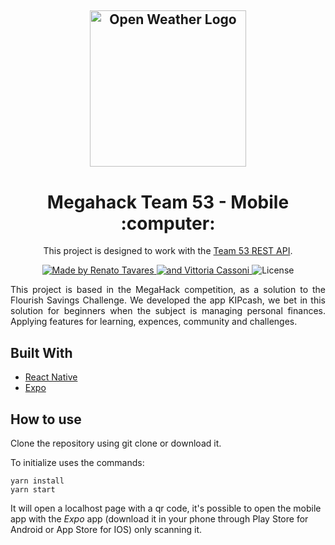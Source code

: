 <h2 align="center">
  <a href="https://github.com/MegaHack53/">
    <img alt="Open Weather Logo" src="https://shawee.io/images/welovehackathons.png" width="250px" />
  </a>
</h2>
<h1 align="center">
  Megahack Team 53 - Mobile :computer:
</h1>

<p align="center">This project is designed to work with the <a href="https://github.com/MegaHack53/backend_megahack">Team 53 REST API</a>.</p>

<p align="center">
  <a href="https://github.com/RenatoXT">
    <img alt="Made by Renato Tavares" src="https://img.shields.io/badge/made%20by-Renato%20Tavares-brightgreen">
  </a>
  <a href="https://github.com/vittoriacassoni">
    <img alt="and Vittoria Cassoni" src="https://img.shields.io/badge/and%20-Vittoria%20Cassoni-brightgreen">
  </a>
  <img alt="License" src="https://img.shields.io/badge/license-MIT-%2304D361">
</p>

<p align="justify">
  This project is based in the MegaHack competition, as a solution to the Flourish Savings Challenge.  We developed the app KIPcash, we bet in this solution for beginners when the subject is managing personal finances. Applying features for learning, expences, community and challenges.
 </p>

## Built With

- [React Native](https://reactnative.dev/)
- [Expo](https://expo.io/)

## How to use


Clone the repository using git clone or download it.

To initialize uses the commands:

```
yarn install
yarn start
```

It will open a localhost page with a qr code, it's possible to open the mobile app with the *Expo* app (download it in your phone through Play Store for Android or App Store for IOS) only scanning it.
